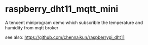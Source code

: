 # raspberry_dht11_mqtt_mini
A tencent miniprogram demo which subscrible the temperature and humidity from mqtt broker

see also: https://github.com/chennaikun/raspberrypi_dht11
